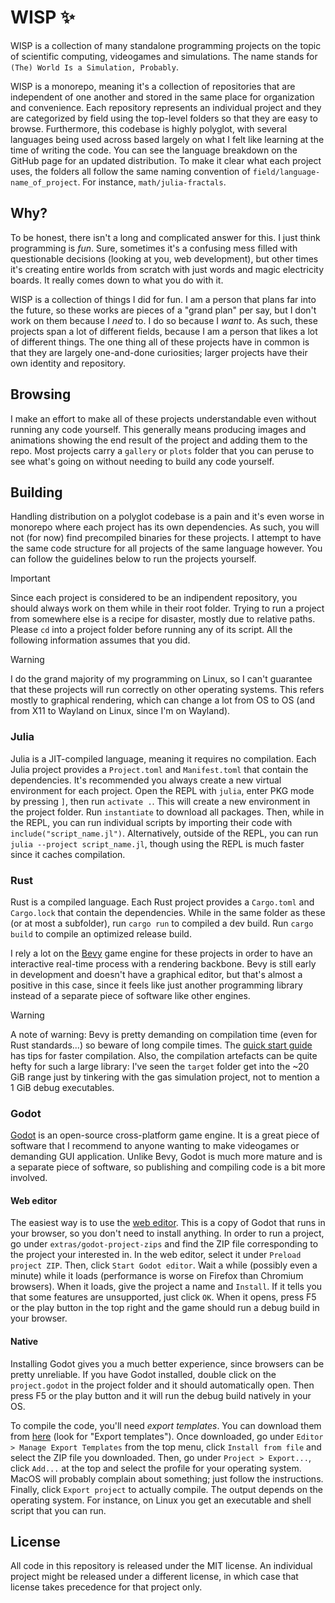 # WISP ✨
WISP is a collection of many standalone programming projects on the topic of scientific computing, videogames and simulations. The name stands for `(The) World Is a Simulation, Probably`.

WISP is a monorepo, meaning it's a collection of repositories that are independent of one another and stored in the same place for organization and convenience. Each repository represents an individual project and they are categorized by field using the top-level folders so that they are easy to browse. Furthermore, this codebase is highly polyglot, with several languages being used across based largely on what I felt like learning at the time of writing the code. You can see the language breakdown on the GitHub page for an updated distribution. To make it clear what each project uses, the folders all follow the same naming convention of `field/language-name_of_project`. For instance, `math/julia-fractals`.

## Why?
To be honest, there isn't a long and complicated answer for this. I just think programming is *fun*. Sure, sometimes it's a confusing mess filled with questionable decisions (looking at you, web development), but other times it's creating entire worlds from scratch with just words and magic electricity boards. It really comes down to what you do with it.

WISP is a collection of things I did for fun. I am a person that plans far into the future, so these works are pieces of a "grand plan" per say, but I don't work on them because I *need* to. I do so because I *want* to. As such, these projects span a lot of different fields, because I am a person that likes a lot of different things. The one thing all of these projects have in common is that they are largely one-and-done curiosities; larger projects have their own identity and repository.

## Browsing
I make an effort to make all of these projects understandable even without running any code yourself. This generally means producing images and animations showing the end result of the project and adding them to the repo. Most projects carry a `gallery` or `plots` folder that you can peruse to see what's going on without needing to build any code yourself.

## Building
Handling distribution on a polyglot codebase is a pain and it's even worse in monorepo where each project has its own dependencies. As such, you will not (for now) find precompiled binaries for these projects. I attempt to have the same code structure for all projects of the same language however. You can follow the guidelines below to run the projects yourself.

> [!important]
> Since each project is considered to be an indipendent repository, you should always work on them while in their root folder. Trying to run a project from somewhere else is a recipe for disaster, mostly due to relative paths. Please `cd` into a project folder before running any of its script. All the following information assumes that you did.

> [!warning]
> I do the grand majority of my programming on Linux, so I can't guarantee that these projects will run correctly on other operating systems. This refers mostly to graphical rendering, which can change a lot from OS to OS (and from X11 to Wayland on Linux, since I'm on Wayland).

### Julia
Julia is a JIT-compiled language, meaning it requires no compilation. Each Julia project provides a `Project.toml` and `Manifest.toml` that contain the dependencies. It's recommended you always create a new virtual environment for each project. Open the REPL with `julia`, enter PKG mode by pressing `]`, then run `activate .`. This will create a new environment in the project folder. Run `instantiate` to download all packages. Then, while in the REPL, you can run individual scripts by importing their code with `include("script_name.jl")`. Alternatively, outside of the REPL, you can run `julia --project script_name.jl`, though using the REPL is much faster since it caches compilation.

### Rust
Rust is a compiled language. Each Rust project provides a `Cargo.toml` and `Cargo.lock` that contain the dependencies. While in the same folder as these (or at most a subfolder), run `cargo run` to compiled a dev build. Run `cargo build` to compile an optimized release build.

I rely a lot on the [Bevy](https://bevy.org/) game engine for these projects in order to have an interactive real-time process with a rendering backbone. Bevy is still early in development and doesn't have a graphical editor, but that's almost a positive in this case, since it feels like just another programming library instead of a separate piece of software like other engines.

> [!warning]
> A note of warning: Bevy is pretty demanding on compilation time (even for Rust standards...) so beware of long compile times. The [quick start guide](https://bevy.org/learn/quick-start/introduction/) has tips for faster compilation. Also, the compilation artefacts can be quite hefty for such a large library: I've seen the `target` folder get into the ~20 GiB range just by tinkering with the gas simulation project, not to mention a 1 GiB debug executables.

### Godot
[Godot](https://godotengine.org/) is an open-source cross-platform game engine. It is a great piece of software that I recommend to anyone wanting to make videogames or demanding GUI application. Unlike Bevy, Godot is much more mature and is a separate piece of software, so publishing and compiling code is a bit more involved.

#### Web editor
The easiest way is to use the [web editor](https://editor.godotengine.org/). This is a copy of Godot that runs in your browser, so you don't need to install anything. In order to run a project, go under `extras/godot-project-zips` and find the ZIP file corresponding to the project your interested in. In the web editor, select it under `Preload project ZIP`. Then, click `Start Godot editor`. Wait a while (possibly even a minute) while it loads (performance is worse on Firefox than Chromium browsers). When it loads, give the project a name and `Install`. If it tells you that some features are unsupported, just click `OK`. When it opens, press F5 or the play button in the top right and the game should run a debug build in your browser.

#### Native
Installing Godot gives you a much better experience, since browsers can be pretty unreliable. If you have Godot installed, double click on the `project.godot` in the project folder and it should automatically open. Then press F5 or the play button and it will run the debug build natively in your OS.

To compile the code, you'll need *export templates*. You can download them from [here](https://godotengine.org/download) (look for "Export templates"). Once downloaded, go under `Editor > Manage Export Templates` from the top menu, click `Install from file` and select the ZIP file you downloaded. Then, go under `Project > Export...`, click `Add...` at the top and select the profile for your operating system. MacOS will probably complain about something; just follow the instructions. Finally, click `Export project` to actually compile. The output depends on the operating system. For instance, on Linux you get an executable and shell script that you can run.

## License
All code in this repository is released under the MIT license. An individual project might be released under a different license, in which case that license takes precedence for that project only.
